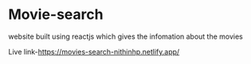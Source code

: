 # Movie-search
website built using reactjs  which gives the infomation about the movies

Live link-https://movies-search-nithinhp.netlify.app/

